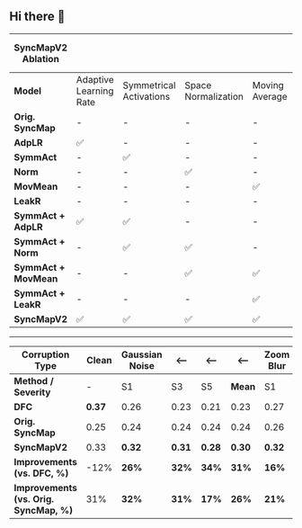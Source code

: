 ## Hi there 👋

|         **SyncMapV2 Ablation**         |                 |      |         |                  |      | **mIoU**        | <--       | **Improvements from SyncMap**    |  <--                 |
|-----------------------|----------------------------------------|------|---------|------------------|------|-----------------|-----------------|-----------------------------------|-------------------|
| **Model**             | Adaptive Learning Rate                | Symmetrical Activations | Space Normalization | Moving Average | Leaking Rate | Clean           | Gaussian S3      | Clean                           | Gaussian S3       |
| **Orig. SyncMap**     | -                                     | -    | -       | -                | -    | 0.251           | 0.236           | 0%                               | 0%                |
| **AdpLR**             | ✅                                    | -    | -       | -                | -    | 0.290           | 0.255           | 15.5%                            | 8.1%              |
| **SymmAct**           | -                                     | ✅    | -       | -                | -    | 0.162           | 0.143           | -35.5%                           | -39.5%            |
| **Norm**              | -                                     | -    | ✅      | -                | -    | 0.282           | 0.258           | 12.4%                            | 9.3%              |
| **MovMean**           | -                                     | -    | -       | ✅               | -    | 0.301           | 0.282           | 19.9%                            | 19.5%             |
| **LeakR**             | -                                     | -    | -       | -                | ✅    | 0.282           | 0.255           | 12.4%                            | 8.1%              |
| **SymmAct + AdpLR**   | ✅                                    | ✅    | -       | -                | -    | 0.17            | 0.20            | -33.6%                           | -17.0%            |
| **SymmAct + Norm**    | -                                     | ✅    | ✅      | -                | -    | 0.30            | 0.27            | 18.9%                            | 12.9%             |
| **SymmAct + MovMean** | -                                     | -    | ✅      | ✅               | -    | 0.14            | 0.15            | -40.2%                           | -36.8%            |
| **SymmAct + LeakR**   | -                                     | -    | -       | ✅               | ✅    | 0.28            | 0.27            | 10.5%                            | 14.5%             |
| **SyncMapV2**         | ✅                                    | ✅    | ✅      | ✅               | ✅    | **0.33**        | **0.31**        | **31.5%**                        | **31.4%**         |

---

| **Corruption Type**         | **Clean** | **Gaussian Noise**      |      <--         |    <--     |   <--  | **Zoom Blur**            |    <--     |   <--    | <--    | **Snow Weather**           |  <--       |  <--     |  <--   | **Digital Contrast**      | <--      |   <--    | **Overall** |
|-----------------------------|-----------|--------------------------|---------------|-----------|------|---------------------------|-----------|---------|------|----------------------------|-----------|---------|------|---------------------------|---------|------|-------------|
| **Method / Severity**       | -         | S1                       | S3            | S5        | **Mean** | S1                       | S3        | S5      | **Mean** | S1                     | S3        | S5      | **Mean** | S1                     | S3      | S5  | **Mean** |
| **DFC**                     | **0.37**  | 0.26                     | 0.23          | 0.21      | 0.23 | 0.27                     | 0.26      | 0.26    | 0.26 | 0.26                     | 0.25      | 0.23    | 0.25 | 0.27                     | 0.27    | 0.25 | 0.26 |
| **Orig. SyncMap**           | 0.25      | 0.24                     | 0.24          | 0.24      | 0.24 | 0.26                     | 0.26      | 0.25    | 0.25 | 0.23                     | 0.23      | 0.24    | 0.25 | 0.26                     | 0.25    | 0.25 | 0.25 |
| **SyncMapV2**               | 0.33      | **0.32**                 | **0.31**      | **0.28**  | **0.30** | **0.32**                 | **0.30**  | **0.30**| **0.31** | **0.32**               | **0.30**  | **0.29**| **0.30** | **0.33**               | **0.33** | **0.32** | **0.31** |
| **Improvements (vs. DFC, %)** | -12%     | **26%**                  | **32%**       | **34%**   | **31%** | **16%**                 | **16%**   | **16%** | **16%** | **20%**                 | **21%**   | **26%** | **23%** | **20%**                | **22%**  | **30%** | **24%** |
| **Improvements (vs. Orig. SyncMap, %)** | 31%   | **32%**           | **31%**       | **17%**   | **26%** | **21%**                 | **17%**   | **18%** | **20%** | **30%**                 | **31%**   | **25%** | **27%** | **30%**               | **29%**  | **29%** | **26%** |




<!--
**SyncMapV2/SyncMapV2** is a ✨ _special_ ✨ repository because its `README.md` (this file) appears on your GitHub profile.

Here are some ideas to get you started:

- 🔭 I’m currently working on ...
- 🌱 I’m currently learning ...
- 👯 I’m looking to collaborate on ...
- 🤔 I’m looking for help with ...
- 💬 Ask me about ...
- 📫 How to reach me: ...
- 😄 Pronouns: ...
- ⚡ Fun fact: ...
-->
